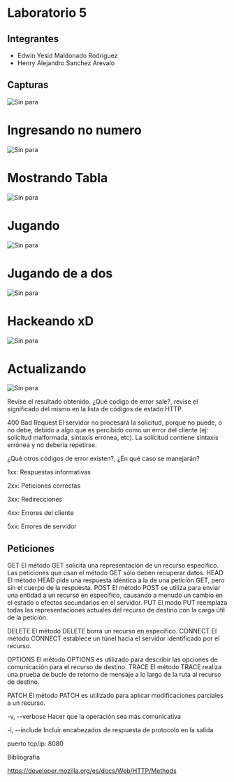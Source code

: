 # Laboratorio 5


## Integrantes
- Edwin Yesid Maldonado Rodriguez
- Henry Alejandro Sanchez Arevalo

## Capturas
![Sin para]()
# Ingresando no numero
![Sin para](https://i.ibb.co/LS3n3T3/Parametro-No-Numero.jpg)
# Mostrando Tabla
![Sin para](https://i.ibb.co/zxrvQgr/Tabla.jpg)
# Jugando
![Sin para](https://i.ibb.co/Hh19qYt/Jugando.jpg)
# Jugando de a dos
![Sin para](https://i.ibb.co/sJ16Bf7/Jugando-en-dos.jpg)
# Hackeando xD
![Sin para](https://i.ibb.co/2MR78Df/hackeando.jpg)
# Actualizando
![Sin para](https://i.ibb.co/0VnkS5v/actualizando.jpg)

 
Revise el resultado obtenido. ¿Qué codigo de error sale?, revise el significado del mismo en la lista de códigos de estado HTTP.

400 Bad Request
El servidor no procesará la solicitud, porque no puede, o no debe, debido a algo que es percibido como un error del cliente (ej: solicitud malformada, sintaxis errónea, etc). La solicitud contiene sintaxis errónea y no debería repetirse.

¿Qué otros códigos de error existen?, ¿En qué caso se manejarán?

1xx: Respuestas informativas

2xx: Peticiones correctas

3xx: Redirecciones

4xx: Errores del cliente

5xx: Errores de servidor

## Peticiones

GET
El método GET  solicita una representación de un recurso específico. Las peticiones que usan el método GET sólo deben recuperar datos.
HEAD
El método HEAD pide una respuesta idéntica a la de una petición GET, pero sin el cuerpo de la respuesta.
POST
El método POST se utiliza para enviar una entidad a un recurso en específico, causando a menudo un cambio en el estado o efectos secundarios en el servidor.
PUT
El modo PUT reemplaza todas las representaciones actuales del recurso de destino con la carga útil de la petición.

DELETE
El método DELETE borra un recurso en específico.
CONNECT
El método CONNECT establece un túnel hacia el servidor identificado por el recurso.

OPTIONS
El método OPTIONS es utilizado para describir las opciones de comunicación para el recurso de destino.
TRACE
El método TRACE  realiza una prueba de bucle de retorno de mensaje a lo largo de la ruta al recurso de destino.

PATCH
El método PATCH  es utilizado para aplicar modificaciones parciales a un recurso.


-v, --verbose Hacer que la operación sea más comunicativa

 -i, --include Incluir encabezados de respuesta de protocolo en la salida
 
puerto tcp/ip: 8080

Bibliografia

https://developer.mozilla.org/es/docs/Web/HTTP/Methods


